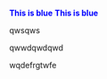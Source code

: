 <span style="color:blue; font-weight:bold">This is blue</span>
<span style="color:blue; font-weight:bold">This is blue</span>



qwsqws
















qwwdqwdqwd








































wqdefrgtwfe
